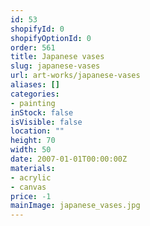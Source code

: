 ```yaml
---
id: 53
shopifyId: 0
shopifyOptionId: 0
order: 561
title: Japanese vases
slug: japanese-vases
url: art-works/japanese-vases
aliases: []
categories:
- painting
inStock: false
isVisible: false
location: ""
height: 70
width: 50
date: 2007-01-01T00:00:00Z
materials:
- acrylic
- canvas
price: -1
mainImage: japanese_vases.jpg
---
```

